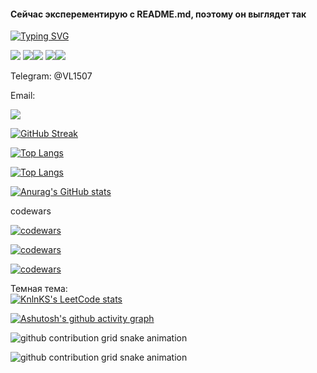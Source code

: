#### Сейчас эксперементирую с README.md, поэтому он выглядет так

[![Typing SVG](https://readme-typing-svg.herokuapp.com?font=Fira+Code&pause=1000&width=435&lines=VL1507)](https://git.io/typing-svg)

![](https://github-profile-summary-cards.vercel.app/api/cards/profile-details?username=VL1507&theme=solarized_dark)
![](https://github-profile-summary-cards.vercel.app/api/cards/most-commit-language?username=VL1507&theme=solarized_dark)![](https://github-profile-summary-cards.vercel.app/api/cards/repos-per-language?username=VL1507&theme=solarized_dark)
![](https://github-profile-summary-cards.vercel.app/api/cards/stats?username=VL1507&theme=solarized_dark)![](https://github-profile-summary-cards.vercel.app/api/cards/productive-time?username=VL1507&theme=solarized_dark)

Telegram: @VL1507

Email:

![](https://komarev.com/ghpvc/?username=VL1507)

[![GitHub Streak](https://github-readme-streak-stats.herokuapp.com/?user=VL1507)](https://git.io/streak-stats)

<!---Для компактной версии-->
[![Top Langs](https://github-readme-stats.vercel.app/api/top-langs/?username=VL1507&layout=compact)](https://github.com/anuraghazra/github-readme-stats)

<!---Для подробной версии-->
[![Top Langs](https://github-readme-stats.vercel.app/api/top-langs/?username=VL1507)](https://github.com/anuraghazra/github-readme-stats)

[![Anurag's GitHub stats](https://github-readme-stats.vercel.app/api?username=VL1507)](https://github.com/anuraghazra/github-readme-stats)


codewars 

[![codewars](https://www.codewars.com/users/VL1507/badges/large)](https://www.codewars.com/users/VL1507)   

[![codewars](https://www.codewars.com/users/VL1507/badges/small)](https://www.codewars.com/users/VL1507) 
 
[![codewars](https://www.codewars.com/users/VL1507/badges/micro)](https://www.codewars.com/users/VL1507) 


Темная тема:  
[![KnlnKS's LeetCode stats](https://leetcode-stats-six.vercel.app/api?username=VL1507&theme=dark)](https://github.com/KnlnKS/leetcode-stats)

[![Ashutosh's github activity graph](https://activity-graph.herokuapp.com/graph?username=VL1507)](https://github.com/ashutosh00710/github-readme-activity-graph)




![github contribution grid snake animation](https://raw.githubusercontent.com/VL1507/VL1507/output/github-contribution-grid-snake-dark.svg#gh-dark-mode-only)

![github contribution grid snake animation](https://raw.githubusercontent.com/VL1507/VL1507/output/github-contribution-grid-snake.svg#gh-light-mode-only)


